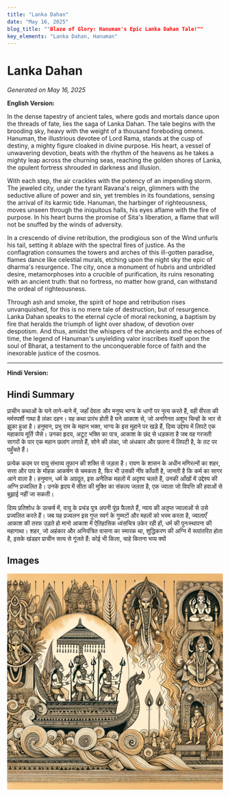 ```yaml
---
title: "Lanka Dahan"
date: "May 16, 2025"
blog_title: ""Blaze of Glory: Hanuman's Epic Lanka Dahan Tale!""
key_elements: "Lanka Dahan, Hanuman"
---
```


# Lanka Dahan

*Generated on May 16, 2025*

**English Version:**

In the dense tapestry of ancient tales, where gods and mortals dance upon the threads of fate, lies the saga of Lanka Dahan. The tale begins with the brooding sky, heavy with the weight of a thousand foreboding omens. Hanuman, the illustrious devotee of Lord Rama, stands at the cusp of destiny, a mighty figure cloaked in divine purpose. His heart, a vessel of unwavering devotion, beats with the rhythm of the heavens as he takes a mighty leap across the churning seas, reaching the golden shores of Lanka, the opulent fortress shrouded in darkness and illusion.

With each step, the air crackles with the potency of an impending storm. The jeweled city, under the tyrant Ravana's reign, glimmers with the seductive allure of power and sin, yet trembles in its foundations, sensing the arrival of its karmic tide. Hanuman, the harbinger of righteousness, moves unseen through the iniquitous halls, his eyes aflame with the fire of purpose. In his heart burns the promise of Sita's liberation, a flame that will not be snuffed by the winds of adversity.

In a crescendo of divine retribution, the prodigious son of the Wind unfurls his tail, setting it ablaze with the spectral fires of justice. As the conflagration consumes the towers and arches of this ill-gotten paradise, flames dance like celestial murals, etching upon the night sky the epic of dharma's resurgence. The city, once a monument of hubris and unbridled desire, metamorphoses into a crucible of purification, its ruins resonating with an ancient truth: that no fortress, no matter how grand, can withstand the ordeal of righteousness.

Through ash and smoke, the spirit of hope and retribution rises unvanquished, for this is no mere tale of destruction, but of resurgence. Lanka Dahan speaks to the eternal cycle of moral reckoning, a baptism by fire that heralds the triumph of light over shadow, of devotion over despotism. And thus, amidst the whispers of the ancients and the echoes of time, the legend of Hanuman's unyielding valor inscribes itself upon the soul of Bharat, a testament to the unconquerable force of faith and the inexorable justice of the cosmos.

---

**Hindi Version:**

## Hindi Summary

प्राचीन कथाओं के घने ताने-बाने में, जहाँ देवता और मनुष्य भाग्य के धागों पर नृत्य करते हैं, वही वीरता की मर्मस्पर्शी गाथा है लंका दहन। यह कथा प्रारंभ होती है घने आकाश से, जो अनगिनत अशुभ चिन्हों के भार से झुका हुआ है। हनुमान, प्रभु राम के महान भक्त, भाग्य के इस मुहाने पर खड़े हैं, दिव्य उद्देश्य में लिपटे एक महाकाय मूर्ति जैसे। उनका हृदय, अटूट भक्ति का पात्र, आकाश के छंद से धड़कता है जब वह गरजती सागरों के पार एक महान छलांग लगाते हैं, सोने की लंका, जो अंधकार और छलना में लिपटी है, के तट पर पहुँचते हैं।

प्रत्येक कदम पर वायु संभाव्य तूफान की शक्ति से जड़ता है। रावण के शासन के अधीन मणिरत्नों का शहर, सत्ता और पाप के मोहक आकर्षण से चमकता है, फिर भी उसकी नींव काँपती है, जानती है कि कर्म का सागर आने वाला है। हनुमान, धर्म के अग्रदूत, इस अनैतिक महलों में अदृश्य चलते हैं, उनकी आँखों में उद्देश्य की अग्नि प्रज्वलित है। उनके हृदय में सीता की मुक्ति का संकल्प जलता है, एक ज्वाला जो विपत्ति की हवाओं से बुझाई नहीं जा सकती।

दिव्य प्रतिशोध के उत्कर्ष में, वायु के प्रचंड पुत्र अपनी पूंछ फैलाते हैं, न्याय की अतृप्त ज्वालाओं से उसे प्रज्वलित करते हैं। जब यह प्रज्वलन इस गुप्त स्वर्ग के गुम्मटों और महलों को भस्म करता है, ज्वालाएँ आकाश की तरफ उड़ते हो मानो आकाश में ऐतिहासिक ध्वंसचित्र उकेर रही हों, धर्म की पुनःस्थापना की महागाथा। शहर, जो अहंकार और अनियंत्रित वासना का स्मारक था, शुद्धिकरण की अग्नि में रूपांतरित होता है, इसके खंडहर प्राचीन सत्य से गूंजते हैं: कोई भी किला, चाहे कितना भव्य क्यों

## Images

![Lanka Dahan - Variation 1](https://raw.githubusercontent.com/amarshat/mithila-content/main/images/2025/05/2025-05-16-pm-lanka-dahan.png)
